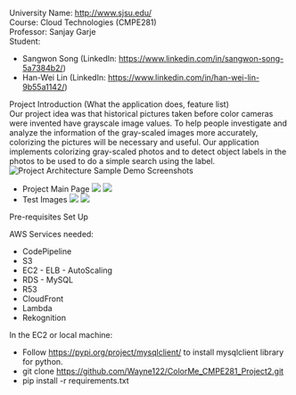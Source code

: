 ﻿University Name: http://www.sjsu.edu/<br>
Course: Cloud Technologies (CMPE281) <br>
Professor: Sanjay Garje <br>
Student: 
- Sangwon Song (LinkedIn: https://www.linkedin.com/in/sangwon-song-5a7384b2/)
- Han-Wei Lin (LinkedIn: https://www.linkedin.com/in/han-wei-lin-9b55a1142/)

Project Introduction (What the application does, feature list) <br>
Our project idea was that historical pictures taken before color cameras were invented have grayscale image values. To help people investigate and analyze the information of the gray-scaled images more accurately, colorizing the pictures will be necessary and useful.
Our application implements colorizing gray-scaled photos and to detect object labels in the photos to be used to do a simple search using the label. 
![Project Architecture](https://drive.google.com/uc?export=view&id=1XS-t4MzhrGwyGM34txlQt1IML_9vBoBx)
Sample Demo Screenshots
* Project Main Page
![](https://drive.google.com/uc?export=view&id=1betF4ybXFJxCu7L6t7hXTlFlBpbu8AOf)
![](https://drive.google.com/uc?export=view&id=1YGF81ARUK_QPtp6x0w9phmR1x5e8BzX5)
* Test Images
![](https://drive.google.com/uc?export=view&id=1EuGdQY9o51RRCXYd4lvkThG-LV02QDBP)
![](https://drive.google.com/uc?export=view&id=1Q7toA8vwAaWeI-_TDutOssqK0QG_I5nn)

Pre-requisites Set Up

AWS Services needed:
- CodePipeline
- S3
- EC2 - ELB - AutoScaling
- RDS - MySQL
- R53
- CloudFront
- Lambda
- Rekognition

In the EC2 or local machine:
- Follow https://pypi.org/project/mysqlclient/ to install mysqlclient library for python.
- git clone https://github.com/Wayne122/ColorMe_CMPE281_Project2.git
- pip install -r requirements.txt
